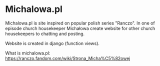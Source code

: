 # Michalowa.pl

Michalowa.pl is site inspired on popular polish series "Ranczo". In one of episode church housekeeper Michałowa create website for other 
church housekeepers to chatting and posting.

Website is created in django (function views).

What is michalowa.pl: https://ranczo.fandom.com/wiki/Strona_Micha%C5%82owej
